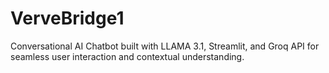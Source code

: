 # VerveBridge1
Conversational AI Chatbot built with LLAMA 3.1, Streamlit, and Groq API for seamless user interaction and contextual understanding.
